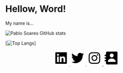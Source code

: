 # Hellow, Word!
 
<p h1>
   My name is...
</p>

![Pablo Soares GitHub stats](https://github-readme-stats.vercel.app/api?username=idpablo&show_icons=true&theme=radical)

[![Top Langs](https://github-readme-stats.vercel.app/api/top-langs/?username=idpablo&layout=compact)]

<p align="center">
  <a href="https://www.linkedin.com/in/idpablo/" target="_blank">
    <img src="https://github.com/idpablo/idpablo/blob/main/icon/bxl-linkedin-square.svg" style="filter: drop-shadow(5px 5px 10px white);">
  </a>
  <a href="https://twitter.com/idpabl" target="_blank">
    <img src="https://github.com/idpablo/idpablo/blob/main/icon/bxl-twitter.svg" style="filter: drop-shadow(5px 5px 10px white);">
  </a>
  <a href="https://www.instagram.com/idpabl/" target="_blank">
    <img src="https://github.com/idpablo/idpablo/blob/main/icon/bxl-instagram.svg" style="filter: drop-shadow(-1px -1px 2px white);">
  </a>
  <a href="mailto:pablo.soares.dev@gmail.com" target="_blank">
    <img src="https://github.com/idpablo/idpablo/blob/main/icon/bxs-contact.svg" style="filter: drop-shadow(-1px -1px 2px white);">
  </a>
</p>
